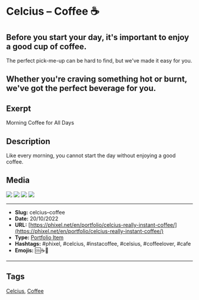 # Celcius – Coffee ☕
## Before you start your day, it's important to enjoy a good cup of coffee.

The perfect pick-me-up can be hard to find, but we've made it easy for you.

Whether you're craving something hot or burnt, we've got the perfect beverage for you.
------------
## Exerpt
Morning Coffee for All Days
## Description
Like every morning, you cannot start the day without enjoying a good coffee.
## Media
<img src="media/92710c93/coffee.gltf">
<img src="media/fea73e9c/coffee.jpg">
<img src="media/50ea7c48/coffee.png">
<img src="media/21eaca06/coffee.png">

------------
- **Slug:** celcius–coffee
- **Date:** 20/10/2022
- **URL:** [https://phixel.net/en/portfolio/celcius-really-instant-coffee/](https://phixel.net/en/portfolio/celcius-really-instant-coffee/)
- **Type:** [Portfolio Item](#portfolio-item)
- **Hashtags:** #phixel, #celcius, #instacoffee, #celsius, #coffeelover, #cafe
- **Emojis:** 🆒☕🥤

------------
## Tags
[Celcius](#celcius), [Coffee](#coffee)
